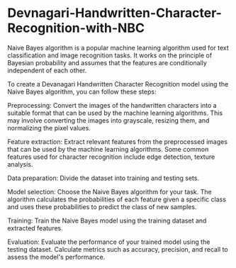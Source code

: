 # Devnagari-Handwritten-Character-Recognition-with-NBC

Naive Bayes algorithm is a popular machine learning algorithm used for text classification and image recognition tasks. It works on the principle of Bayesian probability and assumes that the features are conditionally independent of each other.

To create a Devanagari Handwritten Character Recognition model using the Naive Bayes algorithm, you can follow these steps:

Preprocessing: Convert the images of the handwritten characters into a suitable format that can be used by the machine learning algorithms. This may involve converting the images into grayscale, resizing them, and normalizing the pixel values.

Feature extraction: Extract relevant features from the preprocessed images that can be used by the machine learning algorithms. Some common features used for character recognition include edge detection, texture analysis.

Data preparation: Divide the dataset into training and testing sets.

Model selection: Choose the Naive Bayes algorithm for your task. The algorithm calculates the probabilities of each feature given a specific class and uses these probabilities to predict the class of new samples.

Training: Train the Naive Bayes model using the training dataset and extracted features.

Evaluation: Evaluate the performance of your trained model using the testing dataset. Calculate metrics such as accuracy, precision, and recall to assess the model's performance.
